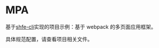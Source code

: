 # MPA

基于[shfe-cli](http://codeio.dftoutiao.com/RESEARCH/shfe-cli)实现的项目示例：基于 webpack 的多页面应用框架。

具体规范配置，请查看项目相关文件。
